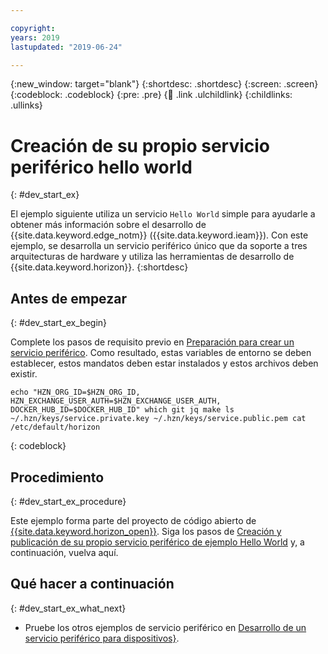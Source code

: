 ```yaml
---

copyright:
years: 2019
lastupdated: "2019-06-24"  

---
```


{:new_window: target="blank"}
{:shortdesc: .shortdesc}
{:screen: .screen}
{:codeblock: .codeblock}
{:pre: .pre}
{:child: .link .ulchildlink}
{:childlinks: .ullinks}

# Creación de su propio servicio periférico hello world
{: #dev_start_ex}

El ejemplo siguiente utiliza un servicio `Hello World` simple para ayudarle a obtener más información sobre el desarrollo de {{site.data.keyword.edge_notm}} ({{site.data.keyword.ieam}}). Con este ejemplo, se desarrolla un servicio periférico único que da soporte a tres arquitecturas de hardware y utiliza las herramientas de desarrollo de {{site.data.keyword.horizon}}.
{:shortdesc}

## Antes de empezar
{: #dev_start_ex_begin}

Complete los pasos de requisito previo en [Preparación para crear un servicio periférico](service_containers.md). Como resultado, estas variables de entorno se deben establecer, estos mandatos deben estar instalados y estos archivos deben existir.
```
echo "HZN_ORG_ID=$HZN_ORG_ID, HZN_EXCHANGE_USER_AUTH=$HZN_EXCHANGE_USER_AUTH, DOCKER_HUB_ID=$DOCKER_HUB_ID" which git jq make ls ~/.hzn/keys/service.private.key ~/.hzn/keys/service.public.pem cat /etc/default/horizon
```
{: codeblock}

## Procedimiento
{: #dev_start_ex_procedure}

Este ejemplo forma parte del proyecto de código abierto de [{{site.data.keyword.horizon_open}}](https://github.com/open-horizon/). Siga los pasos de [Creación y publicación de su propio servicio periférico de ejemplo Hello World](https://github.com/open-horizon/examples/blob/master/edge/services/helloworld/CreateService.md#build-publish-your-hw) y, a continuación, vuelva aquí.

## Qué hacer a continuación
{: #dev_start_ex_what_next}

* Pruebe los otros ejemplos de servicio periférico en [Desarrollo de un servicio periférico para dispositivos}](../OH/docs/developing/developing.md).
